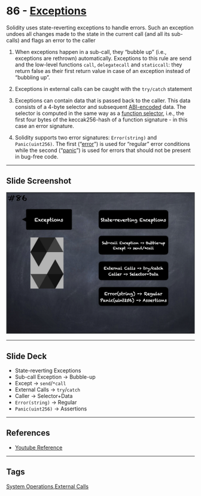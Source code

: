 # 86 - [Exceptions](Exceptions.md)
Solidity uses state-reverting exceptions to handle errors. Such an exception undoes all changes made to the state in the current call (and all its sub-calls) and flags an error to the caller

1. When exceptions happen in a sub-call, they “bubble up” (i.e., exceptions are rethrown) automatically. Exceptions to this rule are send and the low-level functions `call`, `delegatecall` and `staticcall`: they return false as their first return value in case of an exception instead of “bubbling up”.
    
2. Exceptions in external calls can be caught with the `try/catch` statement
    
3. Exceptions can contain data that is passed back to the caller. This data consists of a 4-byte selector and subsequent [ABI-encoded](ABI%20Encoding-Decoding.md) data. The selector is computed in the same way as a [function selector](../Ethereum101/Function%20Selector.md), i.e., the first four bytes of the keccak256-hash of a function signature - in this case an error signature.
    
4. Solidity supports two error signatures: `Error(string)` and `Panic(uint256)`. The first (“[error](Errors.md)”) is used for “regular” error conditions while the second (“[panic](Panic.md)”) is used for errors that should not be present in bug-free code.
___
## Slide Screenshot
![086.png](../images/solidity101/086.png)
___
## Slide Deck
- State-reverting Exceptions
- Sub-call Exception -> Bubble-up
- Except -> `send`/`*call`
- External Calls -> `try`/`catch`
- Caller -> Selector+Data
- `Error(string)` -> Regular
- `Panic(uint256)` -> Assertions
___
## References
- [Youtube Reference](https://youtu.be/_oN7XuyhoZA?t=404)
___
## Tags
[System Operations](../Ethereum101/System%20Operations.md),[External Calls](External%20Calls.md)



